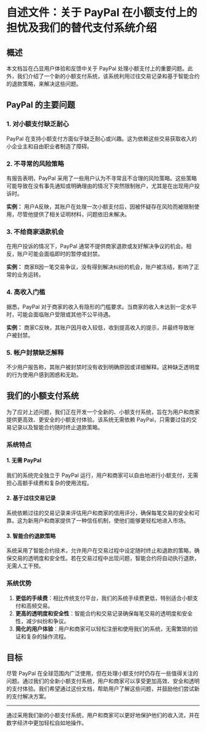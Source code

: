 # 自述文件：关于 PayPal 在小额支付上的担忧及我们的替代支付系统介绍

## 概述

本文档旨在凸显用户体验和反馈中关于 PayPal 处理小额支付上的重要问题。此外，我们介绍了一个新的小额支付系统，该系统利用过往交易记录和基于智能合约的退款策略，来解决这些问题。

## PayPal 的主要问题

### 1. 对小额支付缺乏耐心

PayPal 在支持小额支付方面似乎缺乏耐心或兴趣。这为依赖这些交易获取收入的小企业主和自由职业者制造了障碍。

### 2. 不寻常的风险策略

有报告表明，PayPal 采用了一些用户认为不寻常且不合理的风险策略。这些策略可能导致在没有事先通知或明确理由的情况下突然限制账户，尤其是在出现用户投诉时。

**实例：**
用户A反映，其账户在处理一次小额支付后，因被怀疑存在风险而被限制使用，尽管他提供了相关证明材料，问题依旧未解决。

### 3. 不给商家退款机会

在用户投诉的情况下，PayPal 通常不提供商家退款或友好解决争议的机会。相反，账户可能会面临即时的暂停或封禁。

**实例：**
商家B因一笔交易争议，没有得到解决纠纷的机会，账户被冻结，影响了正常的业务运转。

### 4. 高收入门槛

据悉，PayPal 对于商家的收入有隐形的门槛要求。当商家的收入未达到一定水平时，可能会面临账户受限或其他不公平待遇。

**实例：**
商家C反映，其账户因月收入较低，收到提高收入的提示，并最终导致账户被封禁。

### 5. 帐户封禁缺乏解释

不少用户报告称，其账户被封禁时没有收到明确原因或详细解释。这种缺乏透明度的行为使用户感到困惑和无助。

## 我们的小额支付系统

为了应对上述问题，我们正在开发一个全新的、小额支付系统，旨在为用户和商家提供更高效、更安全的小额支付体验。该系统无需依赖 PayPal，只需要过往的交易记录以及智能合约随时终止退款策略。

### 系统特点

#### 1. **无需 PayPal**

我们的系统完全独立于 PayPal 运行，用户和商家可以自由地进行小额支付，无需担心高额手续费和复杂的使用流程。

#### 2. **基于过往交易记录**

系统依赖过往的交易记录来评估用户和商家的信用评分，确保每笔交易的安全和可靠。这为新用户和商家提供了一种信任机制，使他们能够更轻松地进入市场。

#### 3. **智能合约退款策略**

系统采用了智能合约技术，允许用户在交易过程中设定随时终止和退款的策略，确保交易的透明度和安全性。若在交易过程中出现问题，智能合约将自动执行退款，无需人工干预。

### 系统优势

1. **更低的手续费**：相比传统支付平台，我们的系统手续费更低，特别适合小额支付和高频交易。
2. **更高的透明度和安全性**：智能合约和交易记录确保每笔交易的透明度和安全性，减少纠纷和争议。
3. **简化的用户体验**：用户和商家可以轻松注册和使用我们的系统，无需繁琐的验证和复杂的操作流程。

## 目标

尽管 PayPal 在全球范围内广泛使用，但在处理小额支付时仍存在一些值得关注的问题。通过我们的全新小额支付系统，用户和商家可以享受更加高效、安全和透明的支付体验。我们希望通过这份文档，帮助用户了解这些问题，并鼓励他们尝试新的支付解决方案。

---

通过采用我们新的小额支付系统，用户和商家可以更好地保护他们的收入流，并在数字经济中更加轻松自如地操作。